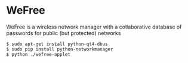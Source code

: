 WeFree
======

WeFree is a wireless network manager with a collaborative database of passwords for public (but protected) networks



    $ sudo apt-get install python-qt4-dbus
    $ sudo pip install python-networkmanager
    $ python ./wefree-applet
